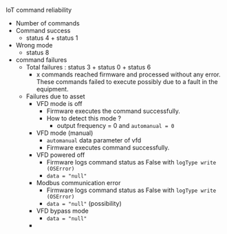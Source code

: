 
IoT command reliability 
- Number of commands
- Command success 
	- status 4 + status 1
- Wrong mode
	- status 8
- command failures
	- Total failures : status 3 + status 0 + status 6 
		- x commands reached firmware and processed without any error. These commands failed to execute possibly due to a fault in the equipment. 
	- Failures due to asset
		- VFD mode is off
			- Firmware executes the command successfully.
			- How to detect this mode ?
				- output frequency = 0 and `automanual = 0`
		- VFD mode (manual)
			- `automanual` data parameter of vfd
			- Firmware executes command successfully.
		- VFD powered off
			- Firmware logs command status as False with  `logType write (OSError)`
			- `data = "null"`
		- Modbus communication error
			- Firmware logs command status as False with  `logType write (OSError)`
			- `data = "null"` (possibility)
		- VFD bypass mode
			- `data = "null"`
		- 
<!--stackedit_data:
eyJoaXN0b3J5IjpbLTg4ODQ3MjQwOCw3MDM4NTgzODksNTYwOD
Y1NDE4LC05NzQ3MjI4ODFdfQ==
-->